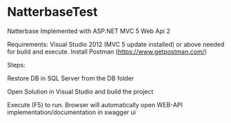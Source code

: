 # NatterbaseTest
Natterbase
Implemented with ASP.NET MVC 5 Web Api 2

Requirements: 
Visual Studio 2012 (MVC 5 update installed) or above needed for build and execute.
Install Postman (https://www.getpostman.com/) 

Steps: 

Restore DB in SQL Server from the DB folder

Open Solution in Visual Studio and build the project 

Execute (F5) to run. Browser will automatically open WEB-API implementation/documentation in swagger ui 

